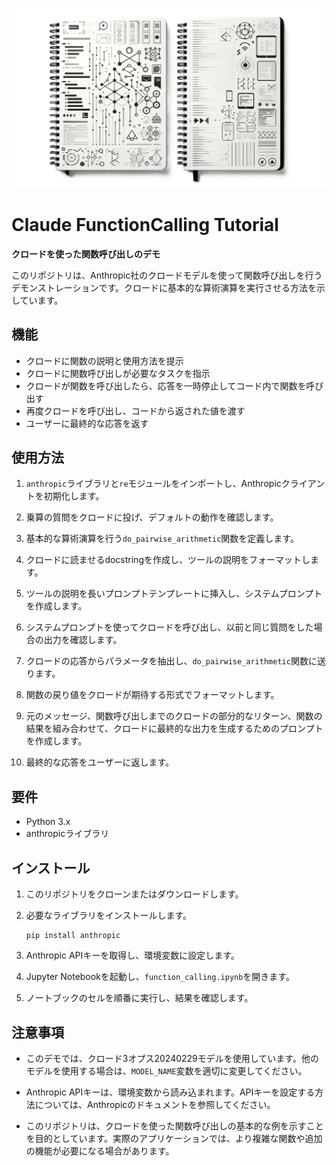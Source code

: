 
![](https://raw.githubusercontent.com/Sunwood-ai-labs/claude_FunctionCalling/main/docs/icon.png)

# Claude FunctionCalling Tutorial

**クロードを使った関数呼び出しのデモ**

このリポジトリは、Anthropic社のクロードモデルを使って関数呼び出しを行うデモンストレーションです。クロードに基本的な算術演算を実行させる方法を示しています。

## 機能

- クロードに関数の説明と使用方法を提示
- クロードに関数呼び出しが必要なタスクを指示
- クロードが関数を呼び出したら、応答を一時停止してコード内で関数を呼び出す
- 再度クロードを呼び出し、コードから返された値を渡す
- ユーザーに最終的な応答を返す

## 使用方法

1. `anthropic`ライブラリと`re`モジュールをインポートし、Anthropicクライアントを初期化します。

2. 乗算の質問をクロードに投げ、デフォルトの動作を確認します。

3. 基本的な算術演算を行う`do_pairwise_arithmetic`関数を定義します。

4. クロードに読ませるdocstringを作成し、ツールの説明をフォーマットします。

5. ツールの説明を長いプロンプトテンプレートに挿入し、システムプロンプトを作成します。

6. システムプロンプトを使ってクロードを呼び出し、以前と同じ質問をした場合の出力を確認します。

7. クロードの応答からパラメータを抽出し、`do_pairwise_arithmetic`関数に送ります。

8. 関数の戻り値をクロードが期待する形式でフォーマットします。

9. 元のメッセージ、関数呼び出しまでのクロードの部分的なリターン、関数の結果を組み合わせて、クロードに最終的な出力を生成するためのプロンプトを作成します。

10. 最終的な応答をユーザーに返します。

## 要件

- Python 3.x
- anthropicライブラリ

## インストール

1. このリポジトリをクローンまたはダウンロードします。

2. 必要なライブラリをインストールします。
   ```
   pip install anthropic
   ```

3. Anthropic APIキーを取得し、環境変数に設定します。

4. Jupyter Notebookを起動し、`function_calling.ipynb`を開きます。

5. ノートブックのセルを順番に実行し、結果を確認します。

## 注意事項

- このデモでは、クロード3オプス20240229モデルを使用しています。他のモデルを使用する場合は、`MODEL_NAME`変数を適切に変更してください。

- Anthropic APIキーは、環境変数から読み込まれます。APIキーを設定する方法については、Anthropicのドキュメントを参照してください。

- このリポジトリは、クロードを使った関数呼び出しの基本的な例を示すことを目的としています。実際のアプリケーションでは、より複雑な関数や追加の機能が必要になる場合があります。
